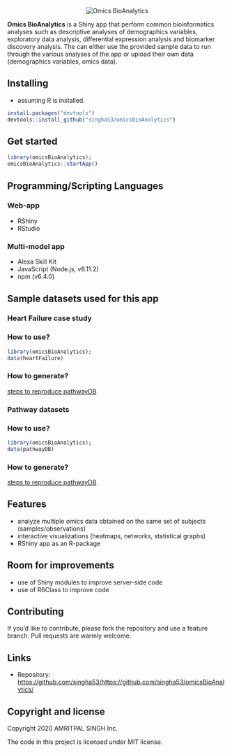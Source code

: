 
<p align="center">

<img src="https://github.com/singha53/omicsBioAnalytics/blob/master/inst/extdata/figures/logo.png" width={400} alt="Omics BioAnalytics" />

</p>

**Omics BioAnalytics** is a Shiny app that perform common bioinformatics
analyses such as descriptive analyses of demographics variables,
exploratory data analysis, differential expression analysis and
biomarker discovery analysis. The can either use the provided sample
data to run through the various analyses of the app or upload their own
data (demographics variables, omics data).

## Installing

  - assuming R is installed.

<!-- end list -->

``` r
install.packages("devtools")
devtools::install_github("singha53/omicsBioAnalytics")
```

## Get started

``` r
library(omicsBioAnalytics);
omicsBioAnalytics::startApp()
```

## Programming/Scripting Languages

### Web-app

  - RShiny
  - RStudio

### Multi-model app

  - Alexa Skill Kit
  - JavaScript (Node.js, v8.11.2)
  - npm (v6.4.0)

## Sample datasets used for this app

### Heart Failure case study

### How to use?

``` r
library(omicsBioAnalytics);
data(heartFailure)
```

### How to generate?

[steps to reproduce
pathwayDB](https://github.com/singha53/omicsBioAnalytics/blob/master/inst/extdata/caseStudy/caseStudyData.md)

### Pathway datasets

### How to use?

``` r
library(omicsBioAnalytics);
data(pathwayDB)
```

### How to generate?

[steps to reproduce
pathwayDB](https://github.com/singha53/omicsBioAnalytics/blob/master/inst/extdata/pathwayDB/pathways.md)

## Features

  - analyze multiple omics data obtained on the same set of subjects
    (samples/observations)
  - interactive visualizations (heatmaps, networks, statistical graphs)
  - RShiny app as an R-package

## Room for improvements

  - use of Shiny modules to improve server-side code
  - use of R6Class to improve code

## Contributing

If you’d like to contribute, please fork the repository and use a
feature branch. Pull requests are warmly welcome.

## Links

  - Repository:
    <https://github.com/singha53/https://github.com/singha53/omicsBioAnalytics/>

## Copyright and license

Copyright 2020 AMRITPAL SINGH Inc.

The code in this project is licensed under MIT license.
